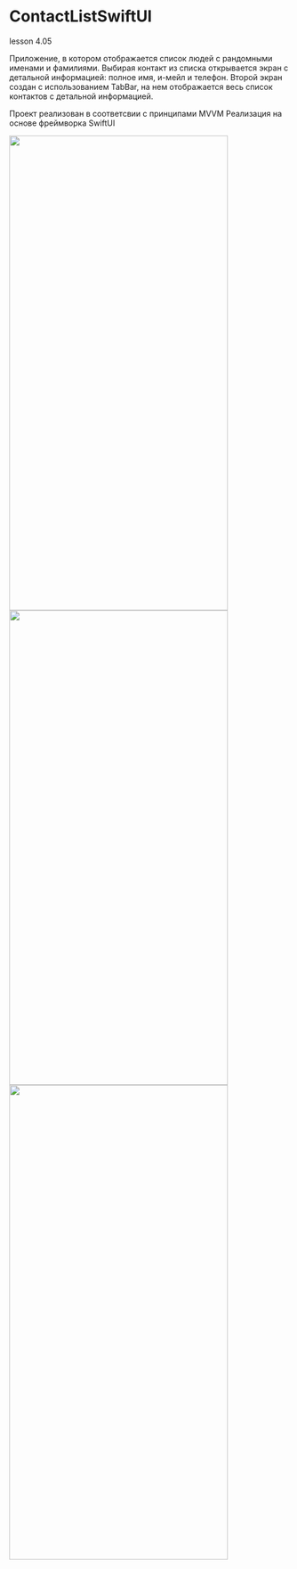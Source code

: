 # ContactListSwiftUI
lesson 4.05

Приложение, в котором отображается список людей с рандомными именами и фамилиями.
Выбирая контакт из списка открывается экран с детальной информацией: полное имя, и-мейл и телефон.
Второй экран создан с использованием TabBar, на нем отображается весь список контактов с детальной информацией.

Проект реализован в соответсвии с принципами MVVM
Реализация на основе фреймворка SwiftUI

<img src="https://user-images.githubusercontent.com/104350118/196031623-9b4df5d1-60ec-47cd-9ca9-22c7a3147f7b.png" width="393" height="852"> 
<img src="https://user-images.githubusercontent.com/104350118/196031627-adae2c48-120a-4292-a088-7eb20d8a010a.png" width="393" height="852"> 
<img src="https://user-images.githubusercontent.com/104350118/196031630-4f01c41f-3700-4c07-b2ac-059b72a0ba38.png" width="393" height="852"> 
